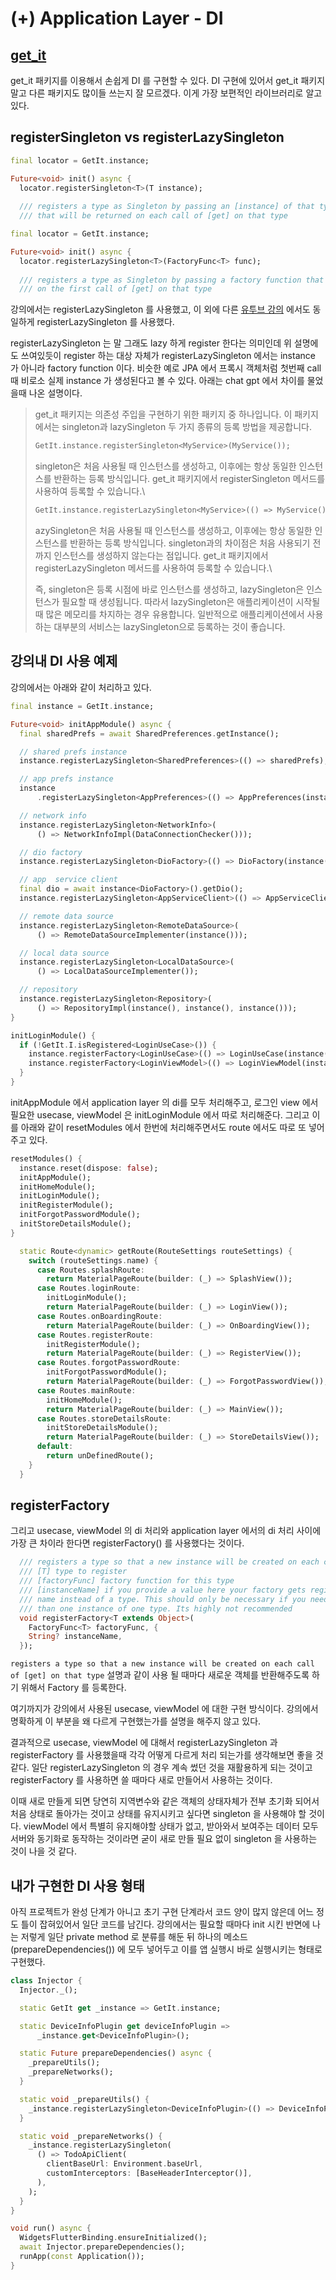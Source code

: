 # (+) Application Layer - DI

## [get\_it](https://pub.dev/packages/get\_it/install) <a href="#get_it-dependency-injection-registersingleton-vs-registerlazysingleton" id="get_it-dependency-injection-registersingleton-vs-registerlazysingleton"></a>

get\_it 패키지를 이용해서 손쉽게 DI 를 구현할 수 있다. DI 구현에 있어서 get\_it 패키지 말고 다른 패키지도 많이들 쓰는지 잘 모르겠다. 이게 가장 보편적인 라이브러리로 알고 있다.

## registerSingleton vs registerLazySingleton <a href="#get_it-dependency-injection-registersingleton-vs-registerlazysingleton" id="get_it-dependency-injection-registersingleton-vs-registerlazysingleton"></a>

```dart
final locator = GetIt.instance;

Future<void> init() async {
  locator.registerSingleton<T>(T instance);
  
  /// registers a type as Singleton by passing an [instance] of that type
  /// that will be returned on each call of [get] on that type
```

```dart
final locator = GetIt.instance;

Future<void> init() async {
  locator.registerLazySingleton<T>(FactoryFunc<T> func);
  
  /// registers a type as Singleton by passing a factory function that will be called
  /// on the first call of [get] on that type  
```

강의에서는 registerLazySingleton 를 사용했고, 이 외에 다른 [유투브 강의](https://www.youtube.com/watch?v=DbV5RV2HRUk) 에서도 동일하게 registerLazySingleton 를 사용했다.

registerLazySingleton 는 말 그래도 lazy 하게 register 한다는 의미인데 위 설명에도 쓰여있듯이 register 하는 대상 자체가 registerLazySingleton 에서는 instance 가 아니라 factory function 이다. 비슷한 예로 JPA 에서 프록시 객체처럼 첫번째 call 때 비로소 실제 instance 가 생성된다고 볼 수 있다. 아래는 chat gpt 에서 차이를 물었을때 나온 설명이다.

> get\_it 패키지는 의존성 주입을 구현하기 위한 패키지 중 하나입니다. 이 패키지에서는 singleton과 lazySingleton 두 가지 종류의 등록 방법을 제공합니다.
>
> ```dart
> GetIt.instance.registerSingleton<MyService>(MyService());
> ```
>
> singleton은 처음 사용될 때 인스턴스를 생성하고, 이후에는 항상 동일한 인스턴스를 반환하는 등록 방식입니다. get\_it 패키지에서 registerSingleton 메서드를 사용하여 등록할 수 있습니다.\
>
>
> ```dart
> GetIt.instance.registerLazySingleton<MyService>(() => MyService());
> ```
>
> azySingleton은 처음 사용될 때 인스턴스를 생성하고, 이후에는 항상 동일한 인스턴스를 반환하는 등록 방식입니다. singleton과의 차이점은 처음 사용되기 전까지 인스턴스를 생성하지 않는다는 점입니다. get\_it 패키지에서 registerLazySingleton 메서드를 사용하여 등록할 수 있습니다.\
>
>
> 즉, singleton은 등록 시점에 바로 인스턴스를 생성하고, lazySingleton은 인스턴스가 필요할 때 생성됩니다. 따라서 lazySingleton은 애플리케이션이 시작될 때 많은 메모리를 차지하는 경우 유용합니다. 일반적으로 애플리케이션에서 사용하는 대부분의 서비스는 lazySingleton으로 등록하는 것이 좋습니다.

## 강의내 DI 사용 예제 <a href="#get_it-dependency-injection-module-di-usecase-viewmodel" id="get_it-dependency-injection-module-di-usecase-viewmodel"></a>

강의에서는 아래와 같이 처리하고 있다.

```dart
final instance = GetIt.instance;

Future<void> initAppModule() async {
  final sharedPrefs = await SharedPreferences.getInstance();

  // shared prefs instance
  instance.registerLazySingleton<SharedPreferences>(() => sharedPrefs);

  // app prefs instance
  instance
      .registerLazySingleton<AppPreferences>(() => AppPreferences(instance()));

  // network info
  instance.registerLazySingleton<NetworkInfo>(
      () => NetworkInfoImpl(DataConnectionChecker()));

  // dio factory
  instance.registerLazySingleton<DioFactory>(() => DioFactory(instance()));

  // app  service client
  final dio = await instance<DioFactory>().getDio();
  instance.registerLazySingleton<AppServiceClient>(() => AppServiceClient(dio));

  // remote data source
  instance.registerLazySingleton<RemoteDataSource>(
      () => RemoteDataSourceImplementer(instance()));

  // local data source
  instance.registerLazySingleton<LocalDataSource>(
      () => LocalDataSourceImplementer());

  // repository
  instance.registerLazySingleton<Repository>(
      () => RepositoryImpl(instance(), instance(), instance()));
}

initLoginModule() {
  if (!GetIt.I.isRegistered<LoginUseCase>()) {
    instance.registerFactory<LoginUseCase>(() => LoginUseCase(instance()));
    instance.registerFactory<LoginViewModel>(() => LoginViewModel(instance()));
  }
}
```

initAppModule 에서 application layer 의 di를 모두 처리해주고, 로그인 view 에서 필요한 usecase, viewModel 은 initLoginModule 에서 따로 처리해준다. 그리고 이를 아래와 같이 resetModules 에서 한번에 처리해주면서도 route 에서도 따로 또 넣어주고 있다.

```dart
resetModules() {
  instance.reset(dispose: false);
  initAppModule();
  initHomeModule();
  initLoginModule();
  initRegisterModule();
  initForgotPasswordModule();
  initStoreDetailsModule();
}
```

```dart
  static Route<dynamic> getRoute(RouteSettings routeSettings) {
    switch (routeSettings.name) {
      case Routes.splashRoute:
        return MaterialPageRoute(builder: (_) => SplashView());
      case Routes.loginRoute:
        initLoginModule();
        return MaterialPageRoute(builder: (_) => LoginView());
      case Routes.onBoardingRoute:
        return MaterialPageRoute(builder: (_) => OnBoardingView());
      case Routes.registerRoute:
        initRegisterModule();
        return MaterialPageRoute(builder: (_) => RegisterView());
      case Routes.forgotPasswordRoute:
        initForgotPasswordModule();
        return MaterialPageRoute(builder: (_) => ForgotPasswordView());
      case Routes.mainRoute:
        initHomeModule();
        return MaterialPageRoute(builder: (_) => MainView());
      case Routes.storeDetailsRoute:
        initStoreDetailsModule();
        return MaterialPageRoute(builder: (_) => StoreDetailsView());
      default:
        return unDefinedRoute();
    }
  }
```

## registerFactory

그리고 usecase, viewModel 의 di 처리와 application layer 에서의 di 처리 사이에 가장 큰 차이라 한다면 registerFactory() 를 사용했다는 것이다.

```dart
  /// registers a type so that a new instance will be created on each call of [get] on that type
  /// [T] type to register
  /// [factoryFunc] factory function for this type
  /// [instanceName] if you provide a value here your factory gets registered with that
  /// name instead of a type. This should only be necessary if you need to register more
  /// than one instance of one type. Its highly not recommended
  void registerFactory<T extends Object>(
    FactoryFunc<T> factoryFunc, {
    String? instanceName,
  });
```

`registers a type so that a new instance will be created on each call of [get] on that type` 설명과 같이 사용 될 때마다 새로운 객체를 반환해주도록 하기 위해서 Factory 를 등록한다.

여기까지가 강의에서 사용된 usecase, viewModel 에 대한 구현 방식이다. 강의에서 명확하게 이 부분을 왜 다르게 구현했는가를 설명을 해주지 않고 있다.

결과적으로 usecase, viewModel 에 대해서 registerLazySingleton 과 registerFactory 를 사용했을때 각각 어떻게 다르게 처리 되는가를 생각해보면 좋을 것 같다. 일단 registerLazySingleton 의 경우 계속 썼던 것을 재활용하게 되는 것이고 registerFactory 를 사용하면 쓸 때마다 새로 만들어서 사용하는 것이다.

이때 새로 만들게 되면 당연히 지역변수와 같은 객체의 상태자체가 전부 초기화 되어서 처음 상태로 돌아가는 것이고 상태를 유지시키고 싶다면 singleton 을 사용해야 할 것이다. viewModel 에서 특별히 유지해야할 상태가 없고, 받아와서 보여주는 데이터 모두 서버와 동기화로 동작하는 것이라면 굳이 새로 만들 필요 없이 singleton 을 사용하는 것이 나을 것 같다.

## 내가 구현한 DI 사용 형태

아직 프로젝트가 완성 단계가 아니고 초기 구현 단계라서 코드 양이 많지 않은데 어느 정도 틀이 잡혀있어서 일단 코드를 남긴다. 강의에서는 필요할 때마다 init 시킨 반면에 나는 저렇게 일단 private method 로 분류를 해둔 뒤 하나의 메소드(prepareDependencies()) 에 모두 넣어두고 이를 앱 실행시 바로 실행시키는 형태로 구현했다.

```dart
class Injector {
  Injector._();

  static GetIt get _instance => GetIt.instance;

  static DeviceInfoPlugin get deviceInfoPlugin =>
      _instance.get<DeviceInfoPlugin>();

  static Future prepareDependencies() async {
    _prepareUtils();
    _prepareNetworks();
  }

  static void _prepareUtils() {
    _instance.registerLazySingleton<DeviceInfoPlugin>(() => DeviceInfoPlugin());
  }

  static void _prepareNetworks() {
    _instance.registerLazySingleton(
      () => TodoApiClient(
        clientBaseUrl: Environment.baseUrl,
        customInterceptors: [BaseHeaderInterceptor()],
      ),
    );
  }
}

```

```dart
void run() async {
  WidgetsFlutterBinding.ensureInitialized();
  await Injector.prepareDependencies();
  runApp(const Application());
}
```
